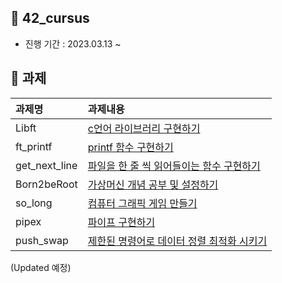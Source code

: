 
## 🌵 42_cursus
- 진행 기간 : 2023.03.13 ~

## 🌵 과제
|과제명|과제내용|
|:---|:---|
|Libft|[c언어 라이브러리 구현하기](42cursus/Libft/README.md)|
|ft_printf|[printf 함수 구현하기](42cursus/ft_printf/README.md)|
|get_next_line|[파일을 한 줄 씩 읽어들이는 함수 구현하기](42cursus/get_next_line/README.md)|
|Born2beRoot|[가상머신 개념 공부 및 설정하기](42cursus/born2beroot/born2beroot.md)|
|so_long|[컴퓨터 그래픽 게임 만들기](42cursus/so_long/README.md)|
|pipex|[파이프 구현하기](#11-overview)|
|push_swap|[제한된 명령어로 데이터 정렬 최적화 시키기](#11-overview)|
 
(Updated 예정)
